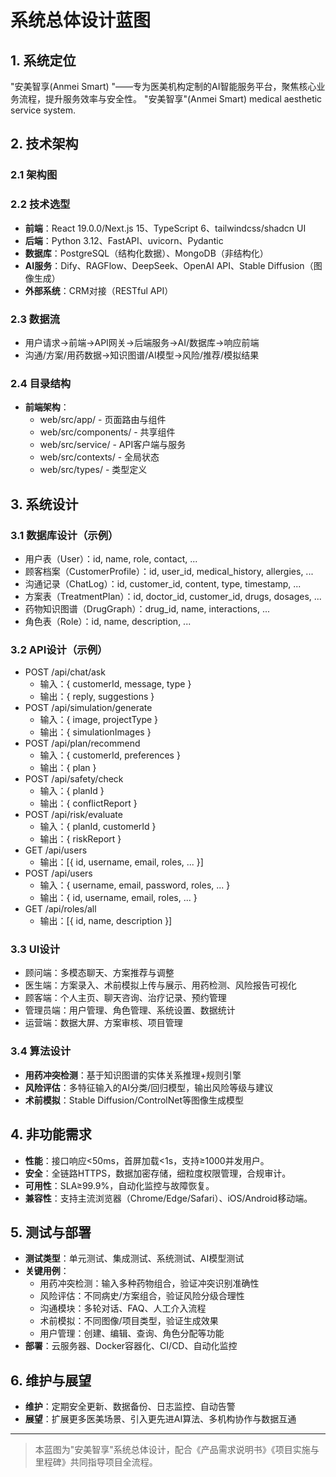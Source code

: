 # 系统总体设计蓝图

## 1. 系统定位

"安美智享(Anmei Smart) "——专为医美机构定制的AI智能服务平台，聚焦核心业务流程，提升服务效率与安全性。
"安美智享"(Anmei Smart) medical aesthetic service system.

## 2. 技术架构

### 2.1 架构图

### 2.2 技术选型

- **前端**：React 19.0.0/Next.js 15、TypeScript 6、tailwindcss/shadcn UI
- **后端**：Python 3.12、FastAPI、uvicorn、Pydantic
- **数据库**：PostgreSQL（结构化数据）、MongoDB（非结构化）
- **AI服务**：Dify、RAGFlow、DeepSeek、OpenAI API、Stable Diffusion（图像生成）
- **外部系统**：CRM对接（RESTful API）

### 2.3 数据流

- 用户请求→前端→API网关→后端服务→AI/数据库→响应前端
- 沟通/方案/用药数据→知识图谱/AI模型→风险/推荐/模拟结果

### 2.4 目录结构

- **前端架构**：
  - web/src/app/ - 页面路由与组件
  - web/src/components/ - 共享组件
  - web/src/service/ - API客户端与服务
  - web/src/contexts/ - 全局状态
  - web/src/types/ - 类型定义

## 3. 系统设计

### 3.1 数据库设计（示例）

- 用户表（User）：id, name, role, contact, ...
- 顾客档案（CustomerProfile）：id, user_id, medical_history, allergies, ...
- 沟通记录（ChatLog）：id, customer_id, content, type, timestamp, ...
- 方案表（TreatmentPlan）：id, doctor_id, customer_id, drugs, dosages, ...
- 药物知识图谱（DrugGraph）：drug_id, name, interactions, ...
- 角色表（Role）：id, name, description, ...

### 3.2 API设计（示例）

- POST /api/chat/ask
  - 输入：{ customerId, message, type }
  - 输出：{ reply, suggestions }
- POST /api/simulation/generate
  - 输入：{ image, projectType }
  - 输出：{ simulationImages }
- POST /api/plan/recommend
  - 输入：{ customerId, preferences }
  - 输出：{ plan }
- POST /api/safety/check
  - 输入：{ planId }
  - 输出：{ conflictReport }
- POST /api/risk/evaluate
  - 输入：{ planId, customerId }
  - 输出：{ riskReport }
- GET /api/users
  - 输出：[{ id, username, email, roles, ... }]
- POST /api/users
  - 输入：{ username, email, password, roles, ... }
  - 输出：{ id, username, email, roles, ... }
- GET /api/roles/all
  - 输出：[{ id, name, description }]

### 3.3 UI设计

- 顾问端：多模态聊天、方案推荐与调整
- 医生端：方案录入、术前模拟上传与展示、用药检测、风险报告可视化
- 顾客端：个人主页、聊天咨询、治疗记录、预约管理
- 管理员端：用户管理、角色管理、系统设置、数据统计
- 运营端：数据大屏、方案审核、项目管理

### 3.4 算法设计

- **用药冲突检测**：基于知识图谱的实体关系推理+规则引擎
- **风险评估**：多特征输入的AI分类/回归模型，输出风险等级与建议
- **术前模拟**：Stable Diffusion/ControlNet等图像生成模型

## 4. 非功能需求

- **性能**：接口响应<50ms，首屏加载<1s，支持≥1000并发用户。
- **安全**：全链路HTTPS，数据加密存储，细粒度权限管理，合规审计。
- **可用性**：SLA≥99.9%，自动化监控与故障恢复。
- **兼容性**：支持主流浏览器（Chrome/Edge/Safari）、iOS/Android移动端。

## 5. 测试与部署

- **测试类型**：单元测试、集成测试、系统测试、AI模型测试
- **关键用例**：
  - 用药冲突检测：输入多种药物组合，验证冲突识别准确性
  - 风险评估：不同病史/方案组合，验证风险分级合理性
  - 沟通模块：多轮对话、FAQ、人工介入流程
  - 术前模拟：不同图像/项目类型，验证生成效果
  - 用户管理：创建、编辑、查询、角色分配等功能
- **部署**：云服务器、Docker容器化、CI/CD、自动化监控

## 6. 维护与展望

- **维护**：定期安全更新、数据备份、日志监控、自动告警
- **展望**：扩展更多医美场景、引入更先进AI算法、多机构协作与数据互通

---

> 本蓝图为"安美智享"系统总体设计，配合《产品需求说明书》《项目实施与里程碑》共同指导项目全流程。
